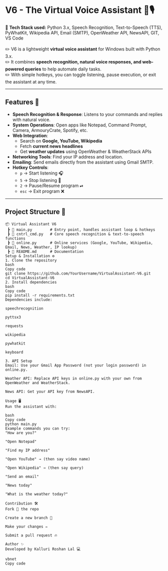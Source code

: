 # V6 - The Virtual Voice Assistant 🤖🎙️  

📌 **Tech Stack used:** Python 3.x, Speech Recognition, Text-to-Speech (TTS), PyWhatKit, Wikipedia API, Email (SMTP), OpenWeather API, NewsAPI, GIT, VS Code <br>  
✏️ V6 is a lightweight **virtual voice assistant** for Windows built with Python 3.x.  
✏️ It combines **speech recognition, natural voice responses, and web-powered queries** to help automate daily tasks.  
✏️ With simple hotkeys, you can toggle listening, pause execution, or exit the assistant at any time.  

---

## Features 🚀  
- **Speech Recognition & Response**: Listens to your commands and replies with natural voice.  
- **System Operations**: Open apps like Notepad, Command Prompt, Camera, ArmouryCrate, Spotify, etc.  
- **Web Integration**:  
  - Search on **Google, YouTube, Wikipedia**  
  - Fetch **current news headlines**  
  - Get **weather updates** using OpenWeather & WeatherStack APIs  
- **Networking Tools**: Find your IP address and location.  
- **Emailing**: Send emails directly from the assistant using Gmail SMTP.  
- **Hotkey Controls**:  
  - `p` → Start listening 🎧  
  - `5` → Stop listening 📴  
  - `2` → Pause/Resume program ⏯  
  - `esc` → Exit program ❌  

---

## Project Structure 📂  
```text
📦 Virtual Assistant V6
 ┣ 📜 main.py        # Entry point, handles assistant loop & hotkeys
 ┣ 📜 cntrl_cmd.py   # Core speech recognition & text-to-speech functions
 ┣ 📜 online.py      # Online services (Google, YouTube, Wikipedia, Email, News, Weather, IP lookup)
 ┣ 📜 README.md      # Documentation
Setup & Installation ⚙️
1. Clone the repository
bash
Copy code
git clone https://github.com/YourUsername/VirtualAssistant-V6.git
cd VirtualAssistant-V6
2. Install dependencies
bash
Copy code
pip install -r requirements.txt
Dependencies include:

speechrecognition

pyttsx3

requests

wikipedia

pywhatkit

keyboard

3. API Setup
Email: Use your Gmail App Password (not your login password) in online.py.

Weather API: Replace API keys in online.py with your own from OpenWeather and WeatherStack.

News API: Get your API key from NewsAPI.

Usage 🖥️
Run the assistant with:

bash
Copy code
python main.py
Example commands you can try:
"How are you?"

"Open Notepad"

"Find my IP address"

"Open YouTube" → (then say video name)

"Open Wikipedia" → (then say query)

"Send an email"

"News today"

"What is the weather today?"

Contribution 🛠️
Fork 🍴 the repo

Create a new branch 🌱

Make your changes ✏️

Submit a pull request 🔥

Author ✨
Developed by Kalluri Roshan Lal 💻

vbnet
Copy code
